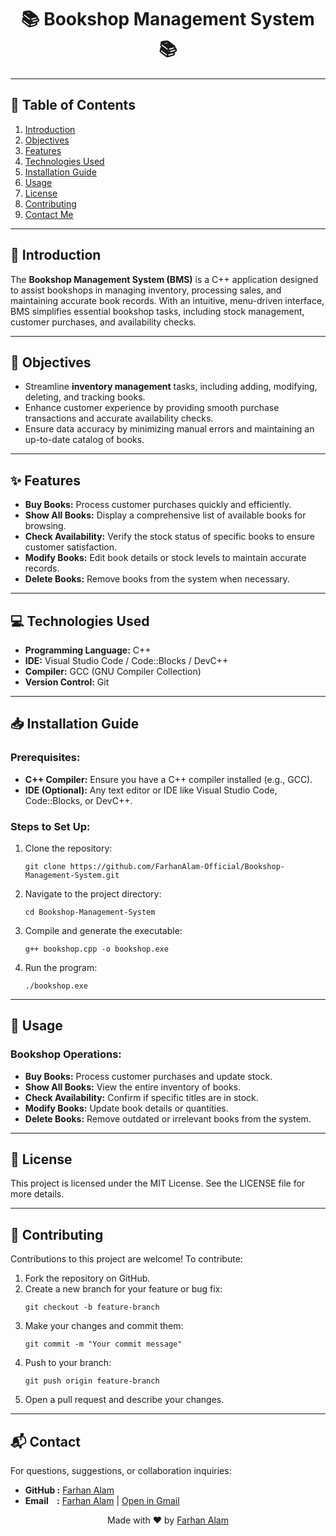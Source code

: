 <h1 align="center">📚 Bookshop Management System 📚</h1>

<hr>

<h2>📑 Table of Contents</h2>
<ol>
    <li><a href="#introduction">Introduction</a></li>
    <li><a href="#objectives">Objectives</a></li>
    <li><a href="#features">Features</a></li>
    <li><a href="#technologies-used">Technologies Used</a></li>
    <li><a href="#installation-guide">Installation Guide</a></li>
    <li><a href="#usage">Usage</a></li>
    <li><a href="#license">License</a></li>
    <li><a href="#contributing">Contributing</a></li>
    <li><a href="#contact">Contact Me </a></li>

</ol>

<hr>

<h2 id="introduction">📖 Introduction</h2>
<p>
    The <strong>Bookshop Management System (BMS)</strong> is a C++ application designed to assist bookshops in managing inventory, processing sales, and maintaining accurate book records. 
    With an intuitive, menu-driven interface, BMS simplifies essential bookshop tasks, including stock management, customer purchases, and availability checks.
</p>

<hr>

<h2 id="objectives">🎯 Objectives</h2>
<ul>
    <li>Streamline <strong>inventory management</strong> tasks, including adding, modifying, deleting, and tracking books.</li>
    <li>Enhance customer experience by providing smooth purchase transactions and accurate availability checks.</li>
    <li>Ensure data accuracy by minimizing manual errors and maintaining an up-to-date catalog of books.</li>
</ul>

<hr>

<h2 id="features">✨ Features</h2>
<ul>
    <li><strong>Buy Books:</strong> Process customer purchases quickly and efficiently.</li>
    <li><strong>Show All Books:</strong> Display a comprehensive list of available books for browsing.</li>
    <li><strong>Check Availability:</strong> Verify the stock status of specific books to ensure customer satisfaction.</li>
    <li><strong>Modify Books:</strong> Edit book details or stock levels to maintain accurate records.</li>
    <li><strong>Delete Books:</strong> Remove books from the system when necessary.</li>
</ul>

<hr>

<h2 id="technologies-used">💻 Technologies Used</h2>
<ul>
    <li><strong>Programming Language:</strong> C++</li>
    <li><strong>IDE:</strong> Visual Studio Code / Code::Blocks / DevC++</li>
    <li><strong>Compiler:</strong> GCC (GNU Compiler Collection)</li>
    <li><strong>Version Control:</strong> Git</li>
</ul>

<hr>

<h2 id="installation-guide">📥 Installation Guide</h2>
<h3>Prerequisites:</h3>
<ul>
    <li><strong>C++ Compiler:</strong> Ensure you have a C++ compiler installed (e.g., GCC).</li>
    <li><strong>IDE (Optional):</strong> Any text editor or IDE like Visual Studio Code, Code::Blocks, or DevC++.</li>
</ul>

<h3>Steps to Set Up:</h3>
<ol>
    <li>Clone the repository:
        <pre><code>git clone https://github.com/FarhanAlam-Official/Bookshop-Management-System.git</code></pre>
    </li>
    <li>Navigate to the project directory:
        <pre><code>cd Bookshop-Management-System</code></pre>
    </li>
    <li>Compile and generate the executable:
        <pre><code>g++ bookshop.cpp -o bookshop.exe</code></pre>
    </li>
    <li>Run the program:
        <pre><code>./bookshop.exe</code></pre>
    </li>
</ol>

<hr>

<h2 id="usage">🔧 Usage</h2>
<h3>Bookshop Operations:</h3>
<ul>
    <li><strong>Buy Books:</strong> Process customer purchases and update stock.</li>
    <li><strong>Show All Books:</strong> View the entire inventory of books.</li>
    <li><strong>Check Availability:</strong> Confirm if specific titles are in stock.</li>
    <li><strong>Modify Books:</strong> Update book details or quantities.</li>
    <li><strong>Delete Books:</strong> Remove outdated or irrelevant books from the system.</li>
</ul>

<hr>

<h2 id="license">📜 License</h2>
<p>This project is licensed under the MIT License. See the LICENSE file for more details.</p>

<hr>

<h2 id="contributing">🤝 Contributing</h2>
<p>Contributions to this project are welcome! To contribute:</p>
<ol>
    <li>Fork the repository on GitHub.</li>
    <li>Create a new branch for your feature or bug fix:
        <pre><code>git checkout -b feature-branch</code></pre>
    </li>
    <li>Make your changes and commit them:
        <pre><code>git commit -m "Your commit message"</code></pre>
    </li>
    <li>Push to your branch:
        <pre><code>git push origin feature-branch</code></pre>
    </li>
    <li>Open a pull request and describe your changes.</li>
</ol>

<hr>

<h2 id="contact">📬 Contact</h2>
<p>For questions, suggestions, or collaboration inquiries:</p>
<ul>
    <li><strong>GitHub :</strong> <a href="https://github.com/FarhanAlam-Official" target="_blank">Farhan Alam</a></li>
    <li><strong>Email &nbsp; &nbsp;:</strong> <a href="mailto:thefarhanalam01@gmail.com">Farhan Alam</a> 
        | <a href="https://mail.google.com/mail/?view=cm&fs=1&to=thefarhanalam01@gmail.com" target="_blank">Open in Gmail</a></li>
</ul>

<p align="center">Made with ❤️ by <a href="https://github.com/FarhanAlam-Official">Farhan Alam</a></p>
